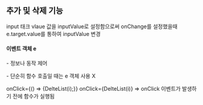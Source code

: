 <h2>추가 및 삭제 기능</h2>
<div>
  <p>
    input 태크 vlaue 값을 inputValue로 설정함으로써 onChange를 설정했을때 e.target.value를 통하여 inputValue 변경
  </p>

  <div>
    <h4>이벤트 객체 e</h4>
    <p> - 정보나 동작 제어</p>
    <p>- 단순히 함수 호출일 때는 e 객체 사용 X</p>
  </div>
  <p>
    onClick={() => {DelteList(i);}}
    onClick={DelteList(i)} => onClick 이벤트가 발생하기 전에 함수가 실행됨
  </p>
  <p>
    
  </p>
</div>
